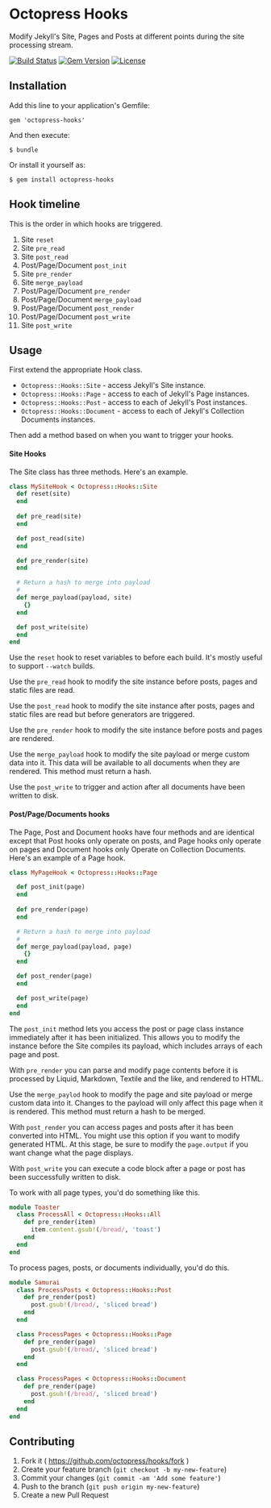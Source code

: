 # Octopress Hooks

Modify Jekyll's Site, Pages and Posts at different points during the site processing stream.

[![Build Status](https://travis-ci.org/octopress/hooks.svg)](https://travis-ci.org/octopress/hooks)
[![Gem Version](http://img.shields.io/gem/v/octopress-hooks.svg)](https://rubygems.org/gems/octopress-hooks)
[![License](http://img.shields.io/:license-mit-blue.svg)](http://octopress.mit-license.org)

## Installation

Add this line to your application's Gemfile:

    gem 'octopress-hooks'

And then execute:

    $ bundle

Or install it yourself as:

    $ gem install octopress-hooks

## Hook timeline

This is the order in which hooks are triggered.

1. Site `reset`
2. Site `pre_read`
3. Site `post_read`
4. Post/Page/Document `post_init`
5. Site `pre_render`
6. Site `merge_payload`
5. Post/Page/Document `pre_render`
7. Post/Page/Document `merge_payload`
8. Post/Page/Document `post_render`
9. Post/Page/Document `post_write`
10. Site `post_write`

## Usage

First extend the appropriate Hook class.

- `Octopress::Hooks::Site` - access Jekyll's Site instance.
- `Octopress::Hooks::Page` - access to each of Jekyll's Page instances.
- `Octopress::Hooks::Post` - access to each of Jekyll's Post instances.
- `Octopress::Hooks::Document` - access to each of Jekyll's Collection Documents instances.

Then add a method based on when you want to trigger your hooks.

#### Site Hooks

The Site class has three methods. Here's an example.

```ruby
class MySiteHook < Octopress::Hooks::Site
  def reset(site)
  end
  
  def pre_read(site)
  end

  def post_read(site)
  end

  def pre_render(site)
  end

  # Return a hash to merge into payload
  #
  def merge_payload(payload, site)
    {}
  end

  def post_write(site)
  end
end
```

Use the `reset` hook to reset variables to before each build. It's mostly useful to support `--watch` builds.

Use the `pre_read` hook to modify the site instance before posts, pages and static files are read.

Use the `post_read` hook to modify the site instance after posts, pages and static files are read but before generators are triggered.

Use the `pre_render` hook to modify the site instance before posts and pages are rendered.

Use the `merge_payload` hook to modify the site payload or merge custom data into it. This data will be available to all documents when they are rendered. This method must return a hash.

Use the `post_write` to trigger and action after all documents have been written to disk.

#### Post/Page/Documents hooks

The Page, Post and Document hooks have four methods and are identical except that Post hooks only operate on posts, and Page hooks only operate on pages and Document hooks only Operate on Collection Documents. Here's an example of a Page hook.

```ruby
class MyPageHook < Octopress::Hooks::Page

  def post_init(page)
  end
  
  def pre_render(page)
  end

  # Return a hash to merge into payload
  #
  def merge_payload(payload, page)
    {}
  end

  def post_render(page)
  end

  def post_write(page)
  end
end
```

The `post_init` method lets you access the post or page class instance immediately after it has been initialized. This allows you to modify the instance before the Site compiles its payload, which includes arrays of each page and post.

With `pre_render` you can parse and modify page contents before it is processed by Liquid, Markdown, Textile and the like, and rendered to HTML.

Use the `merge_paylod` hook to modify the page and site payload or merge custom data into it. Changes to the payload will only affect this page when it is rendered. This method must return a hash to be merged.

With `post_render` you can access pages and posts after it has been converted into HTML. You might use this option if you want to modify generated HTML. At this stage, be sure to modify the `page.output` if you want change what the page displays.

With `post_write` you can execute a code block after a page or post has been successfully written to disk.

To work with all page types, you'd do something like this.

```ruby
module Toaster
  class ProcessAll < Octopress::Hooks::All
    def pre_render(item)
      item.content.gsub!(/bread/, 'toast')
    end
  end
end
```

To process pages, posts, or documents individually, you'd do this.

```ruby
module Samurai
  class ProcessPosts < Octopress::Hooks::Post
    def pre_render(post)
      post.gsub!(/bread/, 'sliced bread')
    end
  end

  class ProcessPages < Octopress::Hooks::Page
    def pre_render(page)
      post.gsub!(/bread/, 'sliced bread')
    end
  end

  class ProcessPages < Octopress::Hooks::Document
    def pre_render(page)
      post.gsub!(/bread/, 'sliced bread')
    end
  end
end
```

## Contributing

1. Fork it ( https://github.com/octopress/hooks/fork )
2. Create your feature branch (`git checkout -b my-new-feature`)
3. Commit your changes (`git commit -am 'Add some feature'`)
4. Push to the branch (`git push origin my-new-feature`)
5. Create a new Pull Request

